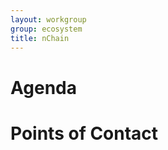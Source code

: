 ```yaml
---
layout: workgroup
group: ecosystem
title: nChain
---
```


Agenda
======

Points of Contact
=================

